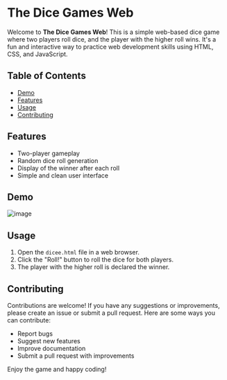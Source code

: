 # The Dice Games Web

Welcome to **The Dice Games Web**! This is a simple web-based dice game where two players roll dice, and the player with the higher roll wins. It's a fun and interactive way to practice web development skills using HTML, CSS, and JavaScript.

## Table of Contents

- [Demo](#demo)
- [Features](#features)
- [Usage](#usage)
- [Contributing](#contributing)

## Features

- Two-player gameplay
- Random dice roll generation
- Display of the winner after each roll
- Simple and clean user interface
## Demo

![image](https://github.com/jacobturjeman/The-Dice-Games-Web-/assets/84174179/2054a6d9-31d9-444d-9da7-c7223f48c8d6)

## Usage

1. Open the `dicee.html` file in a web browser.
2. Click the "Roll!" button to roll the dice for both players.
3. The player with the higher roll is declared the winner.

## Contributing

Contributions are welcome! If you have any suggestions or improvements, please create an issue or submit a pull request. Here are some ways you can contribute:

- Report bugs
- Suggest new features
- Improve documentation
- Submit a pull request with improvements

Enjoy the game and happy coding!
